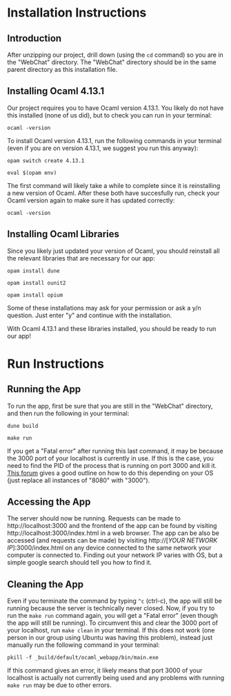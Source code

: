 # Installation Instructions

## Introduction

After unzipping our project, drill down (using the `cd` command) so you are in the "WebChat" directory. The "WebChat" directory should be in the same parent directory as this installation file.


## Installing Ocaml 4.13.1

Our project requires you to have Ocaml version 4.13.1. You likely do not have this installed (none of us did), but to check you can run in your terminal:

`ocaml -version`

To install Ocaml version 4.13.1, run the following commands in your terminal (even if you are on version 4.13.1, we suggest you run this anyway):

`opam switch create 4.13.1`

`eval $(opam env)`

The first command will likely take a while to complete since it is reinstalling a new version of Ocaml. After these both have succesfully run, check your Ocaml version again to make sure it has updated correctly:

`ocaml -version`


## Installing Ocaml Libraries

Since you likely just updated your version of Ocaml, you should reinstall all the relevant libraries that are necessary for our app:

`opam install dune`

`opam install ounit2`

`opam install opium`

Some of these installations may ask for your permission or ask a y/n question. Just enter "y" and continue with the installation.

With Ocaml 4.13.1 and these libraries installed, you should be ready to run our app!



# Run Instructions

## Running the App

To run the app, first be sure that you are still in the "WebChat" directory, and then run the following in your terminal:

`dune build`

`make run`

If you get a "Fatal error" after running this last command, it may be because the 3000 port of your localhost is currently in use. If this is the case, you need to find the PID of the process that is running on port 3000 and kill it. [This forum](https://superuser.com/questions/1411293/how-to-kill-a-localhost8080) gives a good outline on how to do this depending on your OS (just replace all instances of "8080" with "3000").

## Accessing the App

The server should now be running. Requests can be made to http://localhost:3000 and the frontend of the app can be found by visiting http://localhost:3000/index.html in a web browser. The app can be also be accessed (and requests can be made) by visiting http://[_YOUR NETWORK IP_]:3000/index.html on any device connected to the same network your computer is connected to. Finding out your network IP varies with OS, but a simple google search should tell you how to find it.

## Cleaning the App

Even if you terminate the command by typing `^c` (ctrl-c), the app will still be running because the server is technically never closed. Now, if you try to run the `make run` command again, you will get a "Fatal error" (even though the app will still be running). To circumvent this and clear the 3000 port of your localhost, run `make clean` in your terminal. If this does not work (one person in our group using Ubuntu was having this problem), instead just manually run the following command in your terminal:

`pkill -f _build/default/ocaml_webapp/bin/main.exe`

If this command gives an error, it likely means that port 3000 of your localhost is actually not currently being used and any problems with running `make run` may be due to other errors.